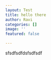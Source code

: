 ```yaml
---
layout: Test
title: hello there
author: Ravi
categories: []
image: ''
featured: false

---
```

sfsdfsdfdsfsdfsdf
